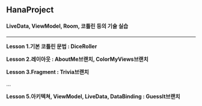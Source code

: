 ## HanaProject
#### LiveData, ViewModel, Room, 코틀린 등의 기술 실습
---

**Lesson 1.기본 코틀린 문법 : DiceRoller**

**Lesson 2.레이아웃 : AboutMe브랜치, ColorMyViews브랜치**

**Lesson 3.Fragment : Trivia브랜치**

...

**Lesson 5.아키텍쳐, ViewModel, LiveData, DataBinding : GuessIt브랜치**